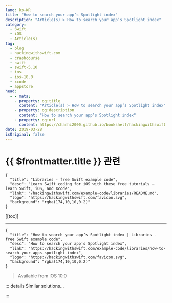 ```yaml
---
lang: ko-KR
title: "How to search your app’s Spotlight index"
description: "Article(s) > How to search your app’s Spotlight index"
category:
  - Swift
  - iOS
  - Article(s)
tag: 
  - blog
  - hackingwithswift.com
  - crashcourse
  - swift
  - swift-5.10
  - ios
  - ios-10.0
  - xcode
  - appstore
head:
  - - meta:
    - property: og:title
      content: "Article(s) > How to search your app’s Spotlight index"
    - property: og:description
      content: "How to search your app’s Spotlight index"
    - property: og:url
      content: https://chanhi2000.github.io/bookshelf/hackingwithswift.com/example-code/libraries/how-to-search-your-apps-spotlight-index.html
date: 2019-03-28
isOriginal: false
---
```


# {{ $frontmatter.title }} 관련

```component VPCard
{
  "title": "Libraries - free Swift example code",
  "desc": "Learn Swift coding for iOS with these free tutorials – learn Swift, iOS, and Xcode",
  "link": "/hackingwithswift.com/example-code/libraries/README.md",
  "logo": "https://hackingwithswift.com/favicon.svg",
  "background": "rgba(174,10,10,0.2)"
}
```

[[toc]]

---

```component VPCard
{
  "title": "How to search your app’s Spotlight index | Libraries - free Swift example code",
  "desc": "How to search your app’s Spotlight index",
  "link": "https://hackingwithswift.com/example-code/libraries/how-to-search-your-apps-spotlight-index",
  "logo": "https://hackingwithswift.com/favicon.svg",
  "background": "rgba(174,10,10,0.2)"
}
```

> Available from iOS 10.0

<!-- TODO: 작성 -->

<!-- 
If you choose to index your app’s content using Spotlight (and you should), you can then use more Core Spotlight code to search your own index from inside your app.

All the work is done using the `CSSearchQuery` class, which works asynchronously. You need to give it two closures to work with: one to call when it finds a matching item (which should append the item to a results array), and one to call when the search finishes, at which point you should update your UI with the search results.

`CSSearchQuery` works similarly to Core Data – it even has the same approach to specifying search criteria. In this example we’re going to search for `"contentDescription == \"*\(text)*\"c"`, which means “find things that have a `contentDescription` value equal to any text, followed by our search text, then any text, using case-insensitive matching.

There are a few more things you need to know before I show you the code:

1. Running a `CSSearchQuery` returns `CSSearchableItem` items, so we need to an array to store that data type.
<li>We’ll be taking advantage of closure capturing to share that array between the “found items” closure and the “search is finished” handler.
<li>Your closures can be called on any thread, so as you usually manipulate the UI when the search finishes you should push that work to the main thread.
<li>You need to explicitly call `start()` on the search to make it begin.
<li>In case a user types really fast, we want to a way to cancel the existing search before starting a new one. To make that happen, it’s a good idea to store the `CSSearchQuery` object as a property in the class, then call `cancel()` on it before searching.

To try out the code below, add `import CoreSpotlight` to a view controller’s class, then give it a `CSSearchQuery?` property called `searchQuery`.

Now add this method:

```swift
func runSearch(text: String) {
    var allItems = [CSSearchableItem]()

    searchQuery?.cancel()

    let queryString = "contentDescription == \"*\(text)*\"c"
    searchQuery = CSSearchQuery(queryString: queryString, attributes: nil)

    searchQuery?.foundItemsHandler = { items in
        allItems.append(contentsOf: items)
    }

    searchQuery?.completionHandler = { error in
        DispatchQueue.main.async { [unowned self] in
            self.updateUI(matches: allItems)
        }
    }

    searchQuery?.start()
}
```

You’ll need to implement `updateUI()` to do something with your search results, such as updating a table view.

-->

::: details Similar solutions…

<!--
/example-code/system/how-to-use-core-spotlight-to-index-content-in-your-app">How to use Core Spotlight to index content in your app 
/quick-start/swiftui/how-to-add-search-tokens-to-a-search-field">How to add search tokens to a search field 
/example-code/system/how-to-run-code-when-your-app-is-terminated">How to run code when your app is terminated 
/example-code/uikit/how-to-use-uisearchcontroller-to-let-users-enter-search-words">How to use UISearchController to let users enter search words 
/example-code/uikit/how-to-localize-your-ios-app">How to localize your iOS app</a>
-->

:::

